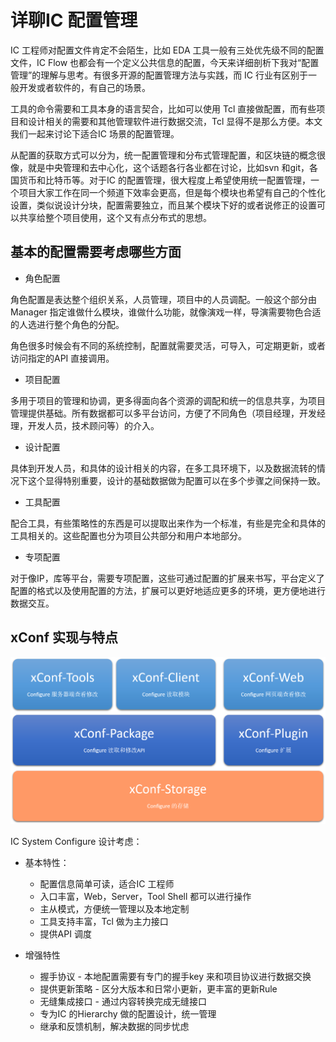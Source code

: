 # 详聊IC 配置管理

IC 工程师对配置文件肯定不会陌生，比如 EDA 工具一般有三处优先级不同的配置文件，IC Flow 也都会有一个定义公共信息的配置，今天来详细剖析下我对“配置管理”的理解与思考。有很多开源的配置管理方法与实践，而 IC 行业有区别于一般开发或者软件的，有自己的场景。

工具的命令需要和工具本身的语言契合，比如可以使用 Tcl 直接做配置，而有些项目和设计相关的需要和其他管理软件进行数据交流，Tcl 显得不是那么方便。本文我们一起来讨论下适合IC 场景的配置管理。

从配置的获取方式可以分为，统一配置管理和分布式管理配置，和区块链的概念很像，就是中央管理和去中心化，这个话题各行各业都在讨论，比如svn 和git，各国货币和比特币等。对于IC 的配置管理，很大程度上希望使用统一配置管理，一个项目大家工作在同一个频道下效率会更高，但是每个模块也希望有自己的个性化设置，类似说设计分块，配置需要独立，而且某个模块下好的或者说修正的设置可以共享给整个项目使用，这个又有点分布式的思想。

## 基本的配置需要考虑哪些方面

- 角色配置

角色配置是表达整个组织关系，人员管理，项目中的人员调配。一般这个部分由 Manager 指定谁做什么模块，谁做什么功能，就像演戏一样，导演需要物色合适的人选进行整个角色的分配。

角色很多时候会有不同的系统控制，配置就需要灵活，可导入，可定期更新，或者访问指定的API 直接调用。

- 项目配置

多用于项目的管理和协调，更多得面向各个资源的调配和统一的信息共享，为项目管理提供基础。所有数据都可以多平台访问，方便了不同角色（项目经理，开发经理，开发人员，技术顾问等）的介入。

- 设计配置

具体到开发人员，和具体的设计相关的内容，在多工具环境下，以及数据流转的情况下这个显得特别重要，设计的基础数据做为配置可以在多个步骤之间保持一致。

- 工具配置

配合工具，有些策略性的东西是可以提取出来作为一个标准，有些是完全和具体的工具相关的。这些配置也分为项目公共部分和用户本地部分。

- 专项配置

对于像IP，库等平台，需要专项配置，这些可通过配置的扩展来书写，平台定义了配置的格式以及使用配置的方法，扩展可以更好地适应更多的环境，更方便地进行数据交互。

## xConf 实现与特点

![xConf 实现图](../res/img/conf_structure.png)

IC System Configure 设计考虑：

- 基本特性：
  - 配置信息简单可读，适合IC 工程师
  - 入口丰富，Web，Server，Tool Shell 都可以进行操作
  - 主从模式，方便统一管理以及本地定制
  - 工具支持丰富，Tcl 做为主力接口
  - 提供API 调度

- 增强特性
  - 握手协议 - 本地配置需要有专门的握手key 来和项目协议进行数据交换
  - 提供更新策略 - 区分大版本和日常小更新，更丰富的更新Rule
  - 无缝集成接口 - 通过内容转换完成无缝接口
  - 专为IC 的Hierarchy 做的配置设计，统一管理
  - 继承和反馈机制，解决数据的同步忧虑

